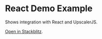 # React Demo Example

Shows integration with React and UpscalerJS.

<a href="https://stackblitz.com/github/thekevinscott/upscalerjs/tree/main/examples/react-demo?file=index.js&title=UpscalerJS: React Demo Example">Open in Stackblitz</a>.
